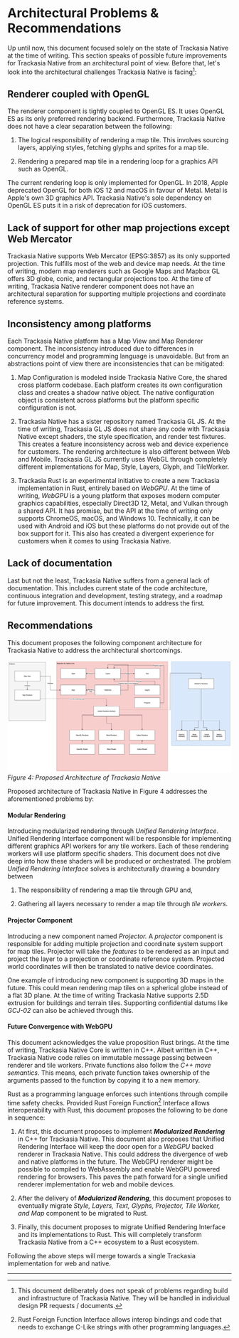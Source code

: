 # Architectural Problems & Recommendations

Up until now, this document focused solely on the state of Trackasia
Native at the time of writing. This section speaks of possible future
improvements for Trackasia Native from an architectural point of view.
Before that, let's look into the architectural challenges Trackasia
Native is facing[^18]:

## Renderer coupled with OpenGL

The renderer component is tightly coupled to OpenGL ES. It uses OpenGL
ES as its only preferred rendering backend. Furthermore, Trackasia
Native does not have a clear separation between the following:

1.  The logical responsibility of rendering a map tile. This involves
    sourcing layers, applying styles, fetching glyphs and sprites for a
    map tile.

2.  Rendering a prepared map tile in a rendering loop for a graphics API
    such as OpenGL.

The current rendering loop is only implemented for OpenGL. In 2018,
Apple deprecated OpenGL for both iOS 12 and macOS in favour of Metal.
Metal is Apple's own 3D graphics API. Trackasia Native's sole
dependency on OpenGL ES puts it in a risk of deprecation for iOS
customers.

## Lack of support for other map projections except Web Mercator

Trackasia Native supports Web Mercator (EPSG:3857) as its only
supported projection. This fulfills most of the web and device map
needs. At the time of writing, modern map renderers such as Google Maps
and Mapbox GL offers 3D globe, conic, and rectangular projections too.
At the time of writing, Trackasia Native renderer component does not
have an architectural separation for supporting multiple projections and
coordinate reference systems.

## Inconsistency among platforms

Each Trackasia Native platform has a Map View and Map Renderer
component. The inconsistency introduced due to differences in
concurrency model and programming language is unavoidable. But from an
abstractions point of view there are inconsistencies that can be
mitigated:

1.  Map Configuration is modeled inside Trackasia Native Core, the
    shared cross platform codebase. Each platform creates its own
    configuration class and creates a shadow native object. The native
    configuration object is consistent across platforms but the platform
    specific configuration is not.

2.  Trackasia Native has a sister repository named Trackasia GL JS. At
    the time of writing, Trackasia GL JS does not share any code with
    Trackasia Native except shaders, the style specification, and
    render test fixtures. This creates a feature inconsistency across
    web and device experience for customers. The rendering architecture
    is also different between Web and Mobile. Trackasia GL JS currently
    uses WebGL through completely different implementations for Map,
    Style, Layers, Glyph, and TileWorker.

3.  Trackasia Rust is an experimental initiative to create a new Trackasia
    implementation in Rust, entirely based on *WebGPU*. At the time of
    writing, *WebGPU* is a young platform that exposes modern computer
    graphics capabilities, especially Direct3D 12, Metal, and Vulkan
    through a shared API. It has promise, but the API at the time of
    writing only supports ChromeOS, macOS, and Windows 10. Technically,
    it can be used with Android and iOS but these platforms do not
    provide out of the box support for it. This also has created a
    divergent experience for customers when it comes to using Trackasia
    Native.

## Lack of documentation

Last but not the least, Trackasia Native suffers from a general lack
of documentation. This includes current state of the code architecture,
continuous integration and development, testing strategy, and a roadmap
for future improvement. This document intends to address the first.

## Recommendations

This document proposes the following component architecture for Trackasia
Native to address the architectural shortcomings.

![](media/proposed-architecture-of-Trackasia-gl.png)    
*Figure 4: Proposed Architecture of Trackasia Native*

Proposed architecture of Trackasia Native in Figure 4 addresses the 
aforementioned problems by:

#### Modular Rendering

Introducing modularized rendering through *Unified Rendering Interface*.
Unified Rendering Interface component will be responsible for
implementing different graphics API workers for any tile workers. Each
of these rendering workers will use platform specific shaders. This
document does not dive deep into how these shaders will be produced or
orchestrated. The problem *Unified Rendering Interface* solves is
architecturally drawing a boundary between

1.  The responsibility of rendering a map tile through GPU and,

2.  Gathering all layers necessary to render a map tile through *tile
    workers*.

#### Projector Component

Introducing a new component named *Projector.* A *projector* component
is responsible for adding multiple projection and coordinate system
support for map tiles. Projector will take the *features* to be rendered
as an input and project the layer to a projection or coordinate
reference system. Projected world coordinates will then be translated to
native device coordinates.

One example of introducing new component is supporting 3D maps in the
future. This could mean rendering map tiles on a spherical globe instead
of a flat 3D plane. At the time of writing Trackasia Native supports
2.5D extrusion for buildings and terrain tiles. Supporting confidential
datums like *GCJ-02* can also be achieved through this.

#### Future Convergence with WebGPU

This document acknowledges the value proposition Rust brings. At the
time of writing, Trackasia Native Core is written in C++. Albeit written
in C++, Trackasia Native code relies on immutable message passing between
renderer and tile workers. Private functions also follow the *C++ move
semantics*. This means, each private function takes ownership of the
arguments passed to the function by copying it to a new memory.

Rust as a programming language enforces such intentions through compile
time safety checks. Provided Rust Foreign Function[^19] Interface allows
interoperability with Rust, this document proposes the following to be
done in sequence:

1.  At first, this document proposes to implement ***Modularized
    Rendering*** in C++ for Trackasia Native. This document also
    proposes that Unified Rendering Interface will keep the door open
    for a *WebGPU* backed renderer in Trackasia Native. This could address
    the divergence of web and native platforms in the future. The WebGPU
    renderer might be possible to compiled to WebAssembly and enable
    WebGPU powered rendering for browsers. This paves the path forward for
    a single unified renderer implementation for web and mobile devices.

2.  After the delivery of ***Modularized Rendering***, this document
    proposes to eventually migrate *Style, Layers, Text, Glyphs,
    Projector, Tile Worker, and Map* component to be migrated to Rust.

3.  Finally, this document proposes to migrate Unified Rendering
    Interface and its implementations to Rust. This will completely
    transform Trackasia Native from a C++ ecosystem to a Rust
    ecosystem.

Following the above steps will merge towards a single Trackasia
implementation for web and native.

____________________________

[^18]: This document deliberately does not speak of problems regarding
    build and infrastructure of Trackasia Native. They will be handled
    in individual design PR requests / documents.

[^19]: Rust Foreign Function Interface allows interop bindings and code
    that needs to exchange C-Like strings with other programming
    languages.
